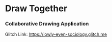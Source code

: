# Draw Together
### Collaborative Drawing Application
Glitch Link: https://lowly-even-sociology.glitch.me
